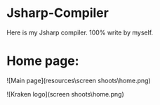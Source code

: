# Jsharp-Compiler
Here is my Jsharp compiler. 100% write by myself.
# Home page:

![Main page](resources\screen shoots\home.png)

![Kraken logo](screen shoots\home.png)
